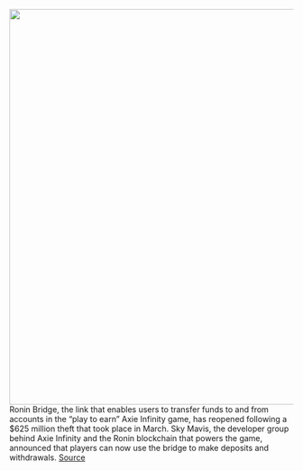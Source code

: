 <img src='https://cdn.vox-cdn.com/thumbor/dsqScKLuGQgUVvufCqQkHqHfzl0=/224x0:1942x1110/1200x800/filters:focal(840x395:1160x715)/cdn.vox-cdn.com/uploads/chorus_image/image/71025016/axie_infinity_game.0.png' width='700px' /><br/>
Ronin Bridge, the link that enables users to transfer funds to and from accounts in the “play to earn” Axie Infinity game, has reopened following a $625 million theft that took place in March. Sky Mavis, the developer group behind Axie Infinity and the Ronin blockchain that powers the game, announced that players can now use the bridge to make deposits and withdrawals.
<a href='https://www.theverge.com/2022/6/28/23186368/axie-infinity-nft-game-transactions-625-million-theft'> Source <a/>